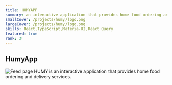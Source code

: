 ```yaml
---
title: HUMYAPP
summary: an interactive application that provides home food ordering and delivery services.
smallCover: /projects/humy/logo.png
largeCover: /projects/humy/logo.png
skills: React,TypeScript,Materia-UI,React Query
featured: true
rank: 3
---
```


## HumyApp

<span className="flex flex-col items-center">![Feed page](/projects/humy/4.png)</span>
HUMY is an interactive application that provides home food ordering and
delivery services.
